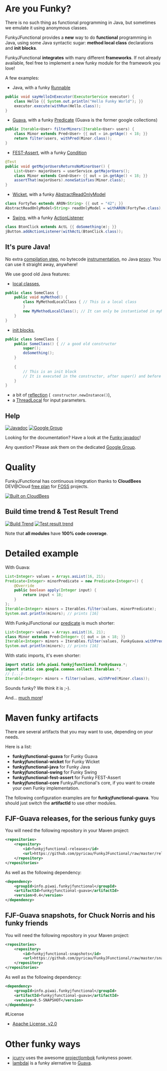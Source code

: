 # Are you Funky?

There is no such thing as functional programming in Java, but sometimes we emulate it using anonymous classes.

FunkyJFunctional provides a **new** way to do **functional** programming in Java, using some Java syntactic sugar: **method local class** declarations and **init blocks**.

FunkyJFunctional **integrates** with many different **frameworks**. If not already available, feel free to implement a new funky module for the framework you love!

A few examples:

* Java, with a funky [Runnable](http://download.oracle.com/javase/6/docs/api/java/lang/Runnable.html)

``` java
public void sayHelloInExecutor(ExecutorService executor) {
	class Hello {{ System.out.println("Hello Funky World"); }}
	executor.execute(withRun(Hello.class));
}
```

* [Guava](http://code.google.com/p/guava-libraries/), with a funky [Predicate](http://guava-libraries.googlecode.com/svn/trunk/javadoc/com/google/common/base/Predicate.html) (Guava is the former google collections)

``` java
public Iterable<User> filterMinors(Iterable<User> users) {
	class Minor extends Pred<User> {{ out = in.getAge() < 18; }}
	return filter(users, withPred(Minor.class));
}
```

* [FEST-Assert](http://docs.codehaus.org/display/FEST/Fluent+Assertions+Module), with a funky [Condition](http://docs.codehaus.org/display/FEST/Extending+FEST-Assert+with+Custom+Conditions)

``` java
@Test
public void getMajorUsersReturnsNoMinorUser() {
	List<User> majorUsers = userService.getMajorUsers();
	class Minor extends Cond<User> {{ out = in.getAge() < 18; }}
	assertThat(majorUsers).noneSatisfies(Minor.class);
}
```

* [Wicket](http://wicket.apache.org/), with a funky  [AbstractReadOnlyModel](http://wicket.apache.org/apidocs/1.4/org/apache/wicket/model/AbstractReadOnlyModel.html)

``` java
class FortyTwo extends ARON<String> {{ out = "42"; }}
AbstractReadOnlyModel<String> readOnlyModel = withARON(FortyTwo.class);
```

* [Swing](http://java.sun.com/javase/technologies/desktop/), with a funky  [ActionListener](http://download.oracle.com/javase/6/docs/api/java/awt/event/ActionListener.html)

``` java
class BtonClick extends ActL {{ doSomething(e); }}
jButton.addActionListener(withActL(BtonClick.class));
```

## It's pure Java!

No extra [compilation step](http://download.oracle.com/javase/1.5.0/docs/guide/apt/GettingStarted.html), no bytecode [instrumentation](http://www.eclipse.org/aspectj/), no Java [proxy](http://download.oracle.com/javase/1.3/docs/guide/reflection/proxy.html). You can use it straight away, anywhere!

We use good old Java features:

* [local classes](http://stackoverflow.com/questions/3247654/when-should-you-use-a-local-class-in-java),

``` java
public class SomeClass {
    public void myMethod() {
        class MyMethodLocalClass { // This is a local class
        }
        new MyMethodLocalClass(); // It can only be instantiated in myMethod()
    }
}
```
* [init blocks](http://download.oracle.com/javase/tutorial/java/javaOO/initial.html),

``` java
public class SomeClass {
    public SomeClass() { // a good old constructor
        super();
        doSomething();
    }
    
    {
        // This is an init block
        // It is executed in the constructor, after super() and before doSomething();
    }
}
```

* a bit of [reflection](http://java.sun.com/developer/technicalArticles/ALT/Reflection/)  (``` constructor.newInstance()```),
* a [ThreadLocal](http://download.oracle.com/javase/6/docs/api/java/lang/ThreadLocal.html) for input parameters.

## Help

[![Javadoc](https://github.com/pyricau/FunkyJFunctional/raw/master/javadoc_screenshot.png)](http://pyricau.github.com/FunkyJFunctional/javadoc/releases/0.4/index.html?info/piwai/funkyjfunctional/Funky.html)
[![Google Group](http://global742.org/sites/default/files/google-groups-logo.png)](https://groups.google.com/group/funkyjfunctional)

Looking for the documentation? Have a look at the [Funky javadoc](http://pyricau.github.com/FunkyJFunctional/javadoc/releases/0.4/index.html?info/piwai/funkyjfunctional/Funky.html)!

Any question? Please ask them on the dedicated [Google Group](https://groups.google.com/group/funkyjfunctional).

# Quality

FunkyJFunctional has continuous integration thanks to **CloudBees** DEV@Cloud [free plan](http://www.cloudbees.com/foss/foss-dev.cb) for [FOSS](http://en.wikipedia.org/wiki/Free_and_open_source_software) projects.

[![Built on CloudBees](http://static-www.cloudbees.com/images/badges/CBbadge_builton_125.png)](https://pyricau.ci.cloudbees.com/job/FunkyJFunctional-CI/)

## Build time trend & Test Result Trend
[![Build Trend](https://pyricau.ci.cloudbees.com/job/FunkyJFunctional-CI/buildTimeGraph/png?width=400&height=200)](https://pyricau.ci.cloudbees.com/job/FunkyJFunctional-CI/)
[![Test result trend](https://pyricau.ci.cloudbees.com/job/FunkyJFunctional-CI/test/trend?width=400&height=200)](https://pyricau.ci.cloudbees.com/job/FunkyJFunctional-CI/)

Note that **all modules** have **100% code coverage**.


# Detailed example

With Guava:

``` java
List<Integer> values = Arrays.asList(16, 21);
Predicate<Integer> minorPredicate = new Predicate<Integer>() {
	@Override
	public boolean apply(Integer input) {
		return input < 18;
	}
};
Iterable<Integer> minors = Iterables.filter(values, minorPredicate);
System.out.println(minors); // prints [16]
```
	
With FunkyJFunctional our [predicate](https://github.com/pyricau/FunkyJFunctional/blob/master/funkyjfunctional-demo/src/test/java/info/piwai/funkyjfunctional/demo/guava/PredDemo.java) is much shorter:

``` java
List<Integer> values = Arrays.asList(16, 21);
class Minor extends Pred<Integer> {{ out = in < 18; }}
Iterable<Integer> minors = Iterables.filter(values, FunkyGuava.withPred(Minor.class));
System.out.println(minors); // prints [16]
```

With static imports, it's even shorter:

``` java
import static info.piwai.funkyjfunctional.FunkyGuava.*;
import static com.google.common.collect.Iterables.*;
// [...]
Iterable<Integer> minors = filter(values, withPred(Minor.class));
```
	
Sounds funky? We think it is ;-). 
	
And... [much more](http://pyricau.github.com/FunkyJFunctional/javadoc/releases/0.4/index.html?info/piwai/funkyjfunctional/Funky.html)!
    
# Maven funky artifacts

There are several artifacts that you may want to use, depending on your needs.

Here is a list:

* **funkyjfunctional-guava** for Funky Guava
* **funkyjfunctional-wicket** for Funky Wicket
* **funkyjfunctional-java** for Funky Java
* **funkyjfunctional-swing** for Funky Swing
* **funkyjfunctional-fest-assert** for Funky FEST-Assert
* **funkyjfunctional-core** FunkyJFunctional's core, if you want to create your own Funky implementation.

The following configuration examples are for **funkyjfunctional-guava**. You should just switch the **artifactId** to use other modules.

## FJF-Guava releases, for the serious funky guys

You will need the following repository in your Maven project:

``` xml
<repositories>
	<repository>
		<id>funkyjfunctional-releases</id>
		<url>https://github.com/pyricau/FunkyJFunctional/raw/master/releases</url>
	</repository>
</repositories>
```
	
As well as the following dependency:

``` xml
<dependency>
	<groupId>info.piwai.funkyjfunctional</groupId>
	<artifactId>funkyjfunctional-guava</artifactId>
	<version>0.4</version>
</dependency>
```
	
## FJF-Guava snapshots, for Chuck Norris and his funky friends

You will need the following repository in your Maven project:

``` xml
<repositories>
	<repository>
		<id>funkyjfunctional-snapshots</id>
		<url>https://github.com/pyricau/FunkyJFunctional/raw/master/snapshots</url>
	</repository>
</repositories>
```

As well as the following dependency:

``` xml
<dependency>
	<groupId>info.piwai.funkyjfunctional</groupId>
	<artifactId>funkyjfunctional-guava</artifactId>
	<version>0.5-SNAPSHOT</version>
</dependency>
```

#License

* [Apache License, v2.0](http://www.apache.org/licenses/LICENSE-2.0.html)


# Other funky ways 

* [jcurry](http://code.google.com/p/jcurry/) uses the awesome [projectlombok](http://projectlombok.org/) funkyness power.
* [lambdaj](http://code.google.com/p/lambdaj/) is a funky alernative to [Guava](http://code.google.com/p/guava-libraries/).